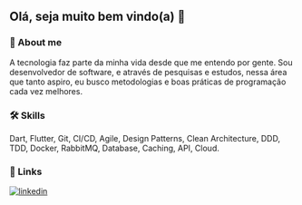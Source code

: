## Olá, seja muito bem vindo(a) 👋

### 🚀 About me
A tecnologia faz parte da minha vida desde que me entendo por gente. Sou desenvolvedor de software, e através de pesquisas e estudos, nessa área que tanto aspiro, eu busco metodologias e boas práticas de programação cada vez melhores.

### 🛠 Skills
Dart, Flutter, Git, CI/CD, Agile, Design Patterns, Clean Architecture, DDD, TDD, Docker, RabbitMQ, Database, Caching, API, Cloud.

### 🔗 Links
[![linkedin](https://img.shields.io/badge/linkedin-0A66C2?style=for-the-badge&logo=linkedin&logoColor=white)](https://www.linkedin.com/mthsena)
